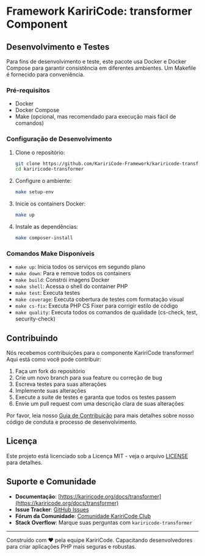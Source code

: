 # Framework KaririCode: transformer Component

## Desenvolvimento e Testes

Para fins de desenvolvimento e teste, este pacote usa Docker e Docker Compose para garantir consistência em diferentes ambientes. Um Makefile é fornecido para conveniência.

### Pré-requisitos

- Docker
- Docker Compose
- Make (opcional, mas recomendado para execução mais fácil de comandos)

### Configuração de Desenvolvimento

1. Clone o repositório:

   ```bash
   git clone https://github.com/KaririCode-Framework/kariricode-transformer.git
   cd kariricode-transformer
   ```

2. Configure o ambiente:

   ```bash
   make setup-env
   ```

3. Inicie os containers Docker:

   ```bash
   make up
   ```

4. Instale as dependências:

   ```bash
   make composer-install
   ```

### Comandos Make Disponíveis

- `make up`: Inicia todos os serviços em segundo plano
- `make down`: Para e remove todos os containers
- `make build`: Constrói imagens Docker
- `make shell`: Acessa o shell do container PHP
- `make test`: Executa testes
- `make coverage`: Executa cobertura de testes com formatação visual
- `make cs-fix`: Executa PHP CS Fixer para corrigir estilo de código
- `make quality`: Executa todos os comandos de qualidade (cs-check, test, security-check)

## Contribuindo

Nós recebemos contribuições para o componente KaririCode transformer! Aqui está como você pode contribuir:

1. Faça um fork do repositório
2. Crie um novo branch para sua feature ou correção de bug
3. Escreva testes para suas alterações
4. Implemente suas alterações
5. Execute a suite de testes e garanta que todos os testes passem
6. Envie um pull request com uma descrição clara de suas alterações

Por favor, leia nosso [Guia de Contribuição](CONTRIBUTING.md) para mais detalhes sobre nosso código de conduta e processo de desenvolvimento.

## Licença

Este projeto está licenciado sob a Licença MIT - veja o arquivo [LICENSE](LICENSE) para detalhes.

## Suporte e Comunidade

- **Documentação**: [https://kariricode.org/docs/transformer](https://kariricode.org/docs/transformer)
- **Issue Tracker**: [GitHub Issues](https://github.com/KaririCode-Framework/kariricode-transformer/issues)
- **Fórum da Comunidade**: [Comunidade KaririCode Club](https://kariricode.club)
- **Stack Overflow**: Marque suas perguntas com `kariricode-transformer`

---

Construído com ❤️ pela equipe KaririCode. Capacitando desenvolvedores para criar aplicações PHP mais seguras e robustas.
